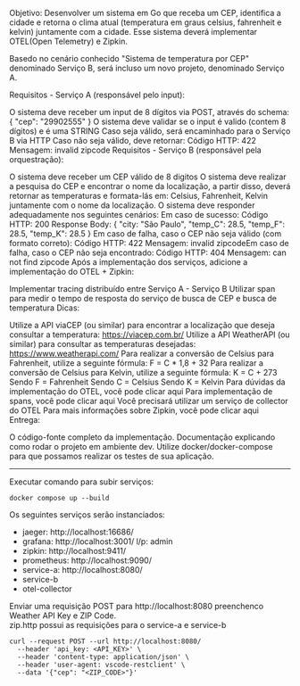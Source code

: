 Objetivo: Desenvolver um sistema em Go que receba um CEP, identifica a cidade e retorna o clima atual (temperatura em graus celsius, fahrenheit e kelvin) juntamente com a cidade. Esse sistema deverá implementar OTEL(Open Telemetry) e Zipkin.

Basedo no cenário conhecido "Sistema de temperatura por CEP" denominado Serviço B, será incluso um novo projeto, denominado Serviço A.

Requisitos - Serviço A (responsável pelo input):

O sistema deve receber um input de 8 dígitos via POST, através do schema: { "cep": "29902555" }
O sistema deve validar se o input é valido (contem 8 dígitos) e é uma STRING
Caso seja válido, será encaminhado para o Serviço B via HTTP
Caso não seja válido, deve retornar:
Código HTTP: 422
Mensagem: invalid zipcode
Requisitos - Serviço B (responsável pela orquestração):

O sistema deve receber um CEP válido de 8 digitos
O sistema deve realizar a pesquisa do CEP e encontrar o nome da localização, a partir disso, deverá retornar as temperaturas e formata-lás em: Celsius, Fahrenheit, Kelvin juntamente com o nome da localização.
O sistema deve responder adequadamente nos seguintes cenários:
Em caso de sucesso:
Código HTTP: 200
Response Body: { "city: "São Paulo", "temp_C": 28.5, "temp_F": 28.5, "temp_K": 28.5 }
Em caso de falha, caso o CEP não seja válido (com formato correto):
Código HTTP: 422
Mensagem: invalid zipcode
​​​Em caso de falha, caso o CEP não seja encontrado:
Código HTTP: 404
Mensagem: can not find zipcode
Após a implementação dos serviços, adicione a implementação do OTEL + Zipkin:

Implementar tracing distribuído entre Serviço A - Serviço B
Utilizar span para medir o tempo de resposta do serviço de busca de CEP e busca de temperatura
Dicas:

Utilize a API viaCEP (ou similar) para encontrar a localização que deseja consultar a temperatura: https://viacep.com.br/
Utilize a API WeatherAPI (ou similar) para consultar as temperaturas desejadas: https://www.weatherapi.com/
Para realizar a conversão de Celsius para Fahrenheit, utilize a seguinte fórmula: F = C \* 1,8 + 32
Para realizar a conversão de Celsius para Kelvin, utilize a seguinte fórmula: K = C + 273
Sendo F = Fahrenheit
Sendo C = Celsius
Sendo K = Kelvin
Para dúvidas da implementação do OTEL, você pode clicar aqui
Para implementação de spans, você pode clicar aqui
Você precisará utilizar um serviço de collector do OTEL
Para mais informações sobre Zipkin, você pode clicar aqui
Entrega:

O código-fonte completo da implementação.
Documentação explicando como rodar o projeto em ambiente dev.
Utilize docker/docker-compose para que possamos realizar os testes de sua aplicação.

---

Executar comando para subir serviços:

`docker compose up --build`

Os seguintes serviços serão instanciados:

- jaeger:        http://localhost:16686/
- grafana:       http://localhost:3001/ l/p: admin
- zipkin:        http://localhost:9411/
- prometheus:    http://localhost:9090/
- service-a:     http://localhost:8080/
- service-b
- otel-collector

Enviar uma requisição POST para http://localhost:8080 preenchenco Weather API Key e ZIP Code. 
<br>
zip.http possui as requisições para o service-a e service-b

```
curl --request POST --url http://localhost:8080/ 
  --header 'api_key: <API_KEY>' \
  --header 'content-type: application/json' \
  --header 'user-agent: vscode-restclient' \
  --data '{"cep": "<ZIP_CODE>"}'

  ```
